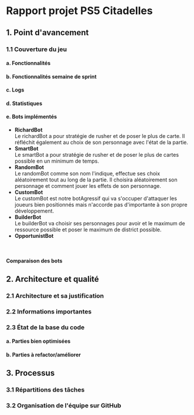 # Rapport projet PS5 Citadelles


## 1. Point d'avancement

### 1.1 Couverture du jeu
 
#### a. Fonctionnalités  ####

#### b. Fonctionnalités semaine de sprint ####

#### c. Logs ####

#### d. Statistiques ####

#### e. Bots implémentés ####

- **RichardBot**
<br> Le richardBot a pour stratégie de rusher et de poser le plus de carte. Il réfléchit également au choix de son personnage avec l'état de la partie. 
- **SmartBot**
<br> Le smartBot a pour stratégie de rusher et de poser le plus de cartes possible en un minimum de temps. 
- **RandomBot**
<br>Le randomBot comme son nom l'indique, effectue ses choix aléatoirement tout au long de la partie. Il choisira aléatoirement son personnage et comment jouer les effets de son personnage. 
- **CustomBot**
<br>Le customBot est notre botAgressif qui va s'occuper d'attaquer les joueurs bien positionnés mais n'accorde pas d'importante à son propre développement. 
- **BuilderBot**
<br>Le builderBot va choisir ses personnages pour avoir et le maximum de ressource possible et poser le maximum de district possible. 
- **OpportunistBot**
<br> 

#### Comparaison des bots  ####


## 2. Architecture et qualité 

### 2.1 Architecture et sa justification 

### 2.2  Informations importantes 

### 2.3 État de la base du code 

#### a. Parties bien optimisées ####


#### b. Parties à refactor/améliorer ####


## 3. Processus

### 3.1 Répartitions des tâches ###

### 3.2 Organisation de l'équipe sur GitHub ###

